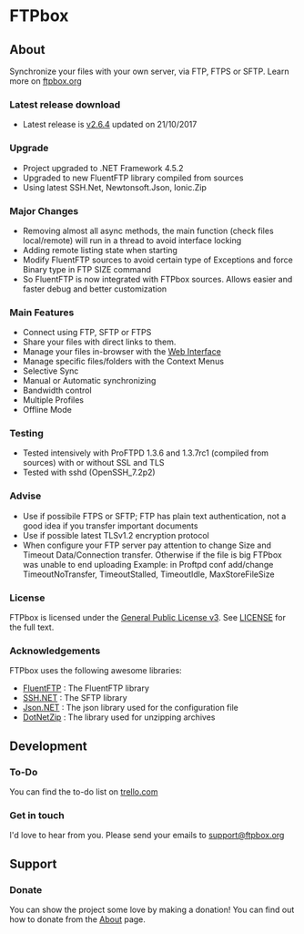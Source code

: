 FTPbox
=============

About
--------------

Synchronize your files with your own server, via FTP, FTPS or SFTP. Learn more on [ftpbox.org][website]

### Latest release download
- Latest release is [v2.6.4][latestrelease] updated on 21/10/2017

### Upgrade

- Project upgraded to .NET Framework 4.5.2
- Upgraded to new FluentFTP library compiled from sources
- Using latest SSH.Net, Newtonsoft.Json, Ionic.Zip

### Major Changes
- Removing almost all async methods, the main function (check files local/remote) will run in a thread to avoid interface locking
- Adding remote listing state when starting
- Modify FluentFTP sources to avoid certain type of Exceptions and force Binary type in FTP SIZE command
- So FluentFTP is now integrated with FTPbox sources. Allows easier and faster debug and better customization

### Main Features

- Connect using FTP, SFTP or FTPS
- Share your files with direct links to them.
- Manage your files in-browser with the [Web Interface][webUI]
- Manage specific files/folders with the Context Menus
- Selective Sync
- Manual or Automatic synchronizing
- Bandwidth control
- Multiple Profiles
- Offline Mode

### Testing

- Tested intensively with ProFTPD 1.3.6 and 1.3.7rc1 (compiled from sources) with or without SSL and TLS
- Tested with sshd (OpenSSH_7.2p2)

### Advise

- Use if possibile FTPS or SFTP; FTP has plain text authentication, not a good idea if you transfer important documents
- Use if possible latest TLSv1.2 encryption protocol 
- When configure your FTP server pay attention to change Size and Timeout Data/Connection transfer. Otherwise if the file is big FTPbox was unable to end uploading
Example: in Proftpd conf add/change TimeoutNoTransfer, TimeoutStalled, TimeoutIdle, MaxStoreFileSize

### License

FTPbox is licensed under the [General Public License v3][gpl]. See [LICENSE][license] for the full text.

### Acknowledgements

FTPbox uses the following awesome libraries:
- [FluentFTP][fluentftp] : The FluentFTP library
- [SSH.NET][sshnet] : The SFTP library
- [Json.NET][jsonnet] : The json library used for the configuration file
- [DotNetZip][dotnetzip] : The library used for unzipping archives

Development
--------------

### To-Do

You can find the to-do list on [trello.com][todo]

### Get in touch

I'd love to hear from you. Please send your emails to support@ftpbox.org

Support
--------------

### Donate

You can show the project some love by making a donation! You can find out how to donate from the [About][abt] page.

[website]: http://ftpbox.org
[webUI]: https://github.com/FTPbox/Web-Interface
[gpl]: http://www.tldrlegal.com/license/gnu-general-public-license-v3-(gpl-3)
[license]: https://github.com/st4ck/FTPbox/blob/master/LICENSE
[todo]: https://trello.com/board/ftpbox/515afda9a23fa0b412001067
[abt]: http://ftpbox.org/about/
[fluentftp]: https://github.com/robinrodricks/FluentFTP/tree/master/FluentFTP/
[sshnet]: http://sshnet.codeplex.com/
[jsonnet]: http://json.codeplex.com/
[dotnetzip]: http://dotnetzip.codeplex.com/
[latestrelease]: https://github.com/st4ck/FTPbox/releases/tag/v2.6.4
